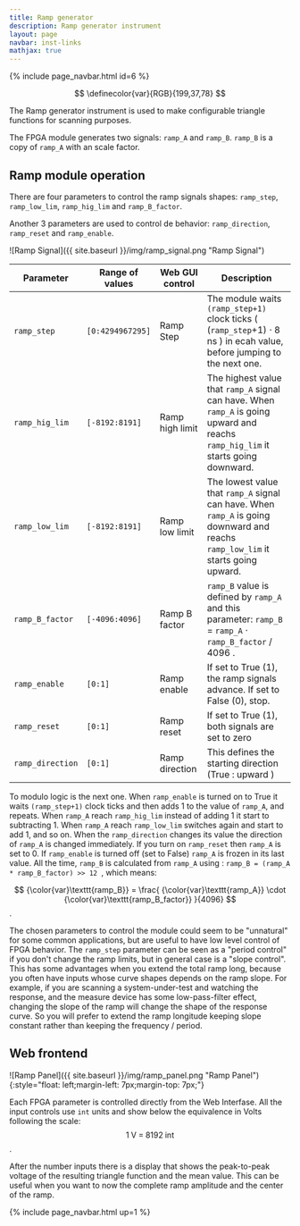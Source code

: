```yaml
---
title: Ramp generator
description: Ramp generator instrument
layout: page
navbar: inst-links
mathjax: true
---
```


{% include page_navbar.html id=6 %}

$$
\definecolor{var}{RGB}{199,37,78}
$$

The Ramp generator instrument is used to make configurable triangle functions for
scanning purposes.

The FPGA module generates two signals: `ramp_A` and `ramp_B`.
`ramp_B` is a copy of `ramp_A` with an scale factor.

## Ramp module operation

There are four parameters to control the ramp signals shapes:
`ramp_step`, `ramp_low_lim`, `ramp_hig_lim` and `ramp_B_factor`.

Another 3 parameters are used to control de behavior:
`ramp_direction`, `ramp_reset` and `ramp_enable`.

![Ramp Signal]({{ site.baseurl }}/img/ramp_signal.png "Ramp Signal")


| Parameter        | Range of values  | Web GUI control | Description                                                                                                                         |
|------------------|------------------|-----------------|-------------------------------------------------------------------------------------------------------------------------------------|
| `ramp_step`      | `[0:4294967295]` | Ramp Step       | The module waits `(ramp_step+1)` clock ticks ( (`ramp_step`+1) ⋅ 8 ns ) in ecah value, before jumping to the next one.              |
| `ramp_hig_lim`   | `[-8192:8191]`   | Ramp high limit | The highest value that `ramp_A` signal can have. When `ramp_A` is going upward and reachs `ramp_hig_lim` it starts going downward.  |
| `ramp_low_lim`   | `[-8192:8191]`   | Ramp low limit  | The lowest value that `ramp_A` signal can have. When `ramp_A` is going downward and reachs `ramp_low_lim` it starts going upward.   |
| `ramp_B_factor`  | `[-4096:4096]`   | Ramp B factor   | `ramp_B` value is defined by `ramp_A` and this parameter: `ramp_B` = `ramp_A` ⋅ `ramp_B_factor` / 4096 .                            |
| `ramp_enable`    | `[0:1]`          | Ramp enable     | If set to True (1), the ramp signals advance. If set to False (0), stop.                                                            |
| `ramp_reset`     | `[0:1]`          | Ramp reset      | If set to True (1), both signals are set to zero                                                                                    |
| `ramp_direction` | `[0:1]`          | Ramp direction  | This defines the starting direction (True : upward )                                                                                |

To modulo logic is the next one. When `ramp_enable` is turned on to True it waits `(ramp_step+1)` clock ticks and then adds 1 to the value of `ramp_A`, and repeats. When `ramp_A` reach
`ramp_hig_lim` instead of adding 1 it start to subtracting 1. When `ramp_A` reach `ramp_low_lim` switches again and start to add 1, and so on. When the `ramp_direction` changes its value
the direction of `ramp_A` is changed immediately. If you turn on `ramp_reset` then `ramp_A` is set to 0. If `ramp_enable` is turned off (set to False) `ramp_A` is frozen in its last value.
All the time,  `ramp_B` is calculated from `ramp_A` using : `ramp_B = (ramp_A * ramp_B_factor) >> 12 `, which means:

$$ {\color{var}\texttt{ramp_B}} =  \frac{ {\color{var}\texttt{ramp_A}} \cdot {\color{var}\texttt{ramp_B_factor}} }{4096} $$.

The chosen parameters to control the module could seem to be "unnatural" for some common applications, but are useful to have low level control of FPGA behavior.
The `ramp_step` parameter can be seen as a "period control" if you don't change the ramp limits, but in general case is a "slope control". This has some advantages when you extend the
total ramp long, because you often have inputs whose curve shapes depends on the ramp slope. For example, if you are scanning a system-under-test and watching the response, and the measure
device has some low-pass-filter effect, changing the slope of the ramp will change the shape of the response curve. So you will prefer to extend the ramp longitude keeping slope constant
rather than keeping the frequency / period.



## Web frontend


![Ramp Panel]({{ site.baseurl }}/img/ramp_panel.png "Ramp Panel"){:style="float: left;margin-left: 7px;margin-top: 7px;"}

Each FPGA parameter is controlled directly from the Web Interfase. All the input controls use `int` units and show below the equivalence in Volts following the scale: $$ 1 \;\text{V}\; = \; 8192 \;\text{int} $$.

After the number inputs there is a display that shows the peak-to-peak voltage of the resulting triangle function and the mean value. This can be useful when you want to now the
complete ramp amplitude and the center of the ramp.

{% include page_navbar.html up=1 %}

